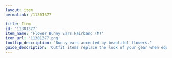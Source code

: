 ```yaml
---
layout: item
permalink: /11301377

title: Item
id: '11301377'
item_name: 'Flower Bunny Ears Hairband (M)'
icon_url: '11301377.png'
tooltip_description: 'Bunny ears accented by beautiful flowers.'
guide_description: 'Outfit items replace the look of your gear when equipped.'
---
```

